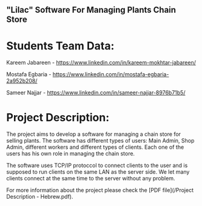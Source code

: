 ## "Lilac" Software For Managing Plants Chain Store

# Students Team Data:

Kareem Jabareen     -   https://www.linkedin.com/in/kareem-mokhtar-jabareen/

Mostafa Egbaria     -   https://www.linkedin.com/in/mostafa-egbaria-2a952b208/

Sameer Najjar       -   https://www.linkedin.com/in/sameer-najjar-8976b71b5/

# Project Description:

The project aims to develop a software for managing a chain store for selling plants. The software has different types of users: Main Admin, Shop Admin, different workers and different types of clients. Each one of the users has his own role in managing the chain store.

The software uses TCP/IP protoccol to connect clients to the user and is supposed to run clients on the same LAN as the server side. We let many clients connect at the same time to the server without any problem.

For more information about the project please check the [PDF file](/Project Description - Hebrew.pdf).
